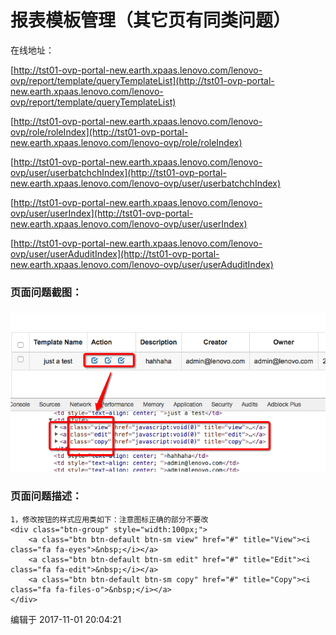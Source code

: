 # 报表模板管理（其它页有同类问题）

在线地址：

[http://tst01-ovp-portal-new.earth.xpaas.lenovo.com/lenovo-ovp/report/template/queryTemplateList](http://tst01-ovp-portal-new.earth.xpaas.lenovo.com/lenovo-ovp/report/template/queryTemplateList)

[http://tst01-ovp-portal-new.earth.xpaas.lenovo.com/lenovo-ovp/role/roleIndex](http://tst01-ovp-portal-new.earth.xpaas.lenovo.com/lenovo-ovp/role/roleIndex)

[http://tst01-ovp-portal-new.earth.xpaas.lenovo.com/lenovo-ovp/user/userbatchchIndex](http://tst01-ovp-portal-new.earth.xpaas.lenovo.com/lenovo-ovp/user/userbatchchIndex)

[http://tst01-ovp-portal-new.earth.xpaas.lenovo.com/lenovo-ovp/user/userIndex](http://tst01-ovp-portal-new.earth.xpaas.lenovo.com/lenovo-ovp/user/userIndex)

[http://tst01-ovp-portal-new.earth.xpaas.lenovo.com/lenovo-ovp/user/userAduditIndex](http://tst01-ovp-portal-new.earth.xpaas.lenovo.com/lenovo-ovp/user/userAduditIndex)

### 页面问题截图：

### ![](/assets/Snip20171101_14.png)

### 页面问题描述：

```
1，修改按钮的样式应用类如下：注意图标正确的部分不要改
<div class="btn-group" style="width:100px;">
    <a class="btn btn-default btn-sm view" href="#" title="View"><i class="fa fa-eyes">&nbsp;</i></a>
    <a class="btn btn-default btn-sm edit" href="#" title="Edit"><i class="fa fa-edit">&nbsp;</i></a>
    <a class="btn btn-default btn-sm copy" href="#" title="Copy"><i class="fa fa-files-o">&nbsp;</i></a>
</div>
```

编辑于 2017-11-01 20:04:21

